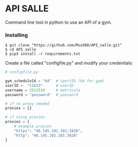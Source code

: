 # API SALLE
Command line tool in python to use an API of a gym.

### Installing
```shell
$ git clone "https://github.com/Msa360/API_salle.git"
$ cd API_salle
$ pip3 install -r requirements.txt 
```
Create a file called "configfile.py" and modify your credentials:

```python
# configfile.py

gym_scheduleId = "64"  # sportID (64 for gym)
userID =  "11633"      # userID
username = 2512534     # matricule
password = "password"  # password

# if no proxy needed
proxies = {}  

# if using proxies
proxies = {
    # example proxies
    "https": "46.145.102.101:3428",
    "http": "46.145.102.101:3428"
}
```
